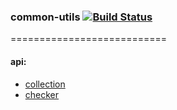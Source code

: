 
### common-utils [![Build Status](https://travis-ci.org/greengerong/common-utils.png)](https://travis-ci.org/greengerong/common-utils)

===========================


#### api:

*   [collection](https://github.com/greengerong/common-utils/blob/master/doc/collection.md)
*   [checker](https://github.com/greengerong/common-utils/blob/master/doc/checker.md)
